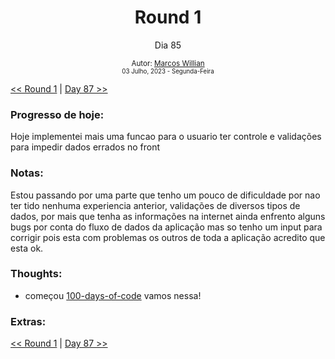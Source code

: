 <div align="center">
  <h1>Round 1</h1>
  <p>Dia 85</p>

  <sub>
    Autor: <a href="https://github.com/marcosmwx" target="_blank">Marcos Willian</a>
    <br>
    <small>03 Julho, 2023 -  Segunda-Feira</small>
  </sub>
</div>

[<< Round 1](./README.MD) | [Day 87 >>](dia087.md)

### Progresso de hoje:

Hoje implementei mais uma funcao para o usuario ter controle e validações para impedir dados errados no front

### Notas:

Estou passando por uma parte que tenho um pouco de dificuldade por nao ter tido nenhuma experiencia anterior, validações de diversos tipos de dados, por mais que tenha as informações na internet ainda enfrento alguns bugs por conta do fluxo de dados da aplicação mas so tenho um input para corrigir pois esta com problemas os outros de toda a aplicação acredito que esta ok.

### Thoughts:

- começou [100-days-of-code](https://github.com/marcosmwx/100DaysOfCode) vamos nessa!

### Extras:

[<< Round 1](./README.MD) | [Day 87 >>](dia087.md)
